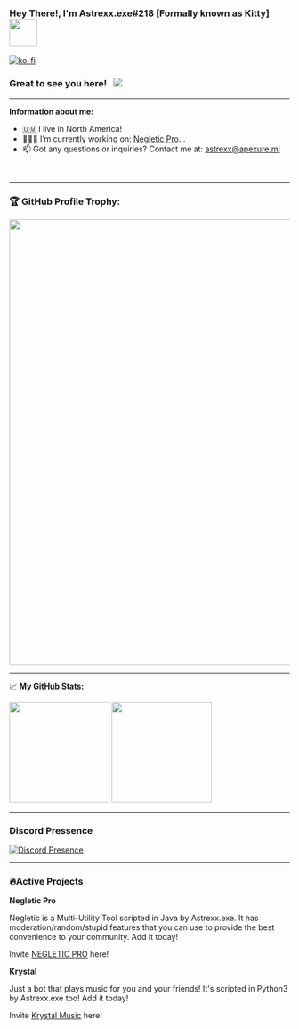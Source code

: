 ### Hey There!, I'm Astrexx.exe#218 [Formally known as Kitty] <img width=50 src="https://media.giphy.com/media/hvRJCLFzcasrR4ia7z/giphy.gif">

[![ko-fi](https://ko-fi.com/img/githubbutton_sm.svg)](https://ko-fi.com/Astrexx)
### Great to see you here! &nbsp; ![](https://visitor-badge.glitch.me/badge?page_id=Astrexxexe.Astrexxexe)
---

**Information about me:**
- 🇺🇲 I live in North America!
- 👨🏻‍💻 I’m currently working on: [Negletic Pro](https://discord.gg/CrpzQKEVWV/)...
- 📫 Got any questions or inquiries? Contact me at: astrexx@apexure.ml
</br>

---

### 🏆 GitHub Profile Trophy:
<a href="trophy indeed a yes">
  <img width=800 src="https://github-profile-trophy.vercel.app/?username=Astrexxexe&column=8&theme=juicyfresh&no-frame=true&no-bg=true"/>
</a>

---

📈 **My GitHub Stats:**

<p>
  <img height="180em" src="https://github-readme-stats.vercel.app/api?username=Astrexxexe&show_icons=true&hide_border=true&theme=react&&count_private=true&include_all_commits=true" />
  <img height="180em" src="https://github-readme-stats.vercel.app/api/top-langs/?username=Astrexxexeaq&exclude_repo=KNN-Image-Classification&show_icons=true&theme=react&hide_border=true&layout=compact&langs_count=8"/>
</p>

---

### Discord Pressence
[![Discord Presence](https://lanyard.cnrad.dev/api/484318483258015754?theme=dark&animated=true&hideDiscrim=false&borderRadius=30px)](https://discord.com/users/484318483258015754)

---

### 🔥Active Projects

**Negletic Pro**

Negletic is a Multi-Utility Tool scripted in Java by Astrexx.exe. It has moderation/random/stupid features that you can use to provide the best convenience to your community. Add it today!

Invite [NEGLETIC PRO](https://top.gg/bot/892412665652203572/invite) here!

**Krystal**

Just a bot that plays music for you and your friends! It's scripted in Python3 by Astrexx.exe too! Add it today!

Invite [Krystal Music](https://discord.com/api/oauth2/authorize?client_id=863059682427666448&permissions=104187968&scope=bot) here!

